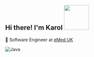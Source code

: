 ## Hi there! I'm Karol <img src="https://github.com/user-attachments/assets/7b5da7e1-d60a-4eaa-9278-14542ce8b214" width="80">

🔭 Software Engineer at [eMed UK](https://www.emed.com/uk)

![Java](https://img.shields.io/badge/java-%23ED8B00.svg?style=for-the-badge&logo=openjdk&logoColor=white)
<!--
**anakromeiro/anakromeiro** is a ✨ _special_ ✨ repository because its `README.md` (this file) appears on your GitHub profile.

Here are some ideas to get you started:



- 🌱 I’m currently learning ...
- 👯 I’m looking to collaborate on ...
- 🤔 I’m looking for help with ...
- 💬 Ask me about ...
- 📫 How to reach me: ...
- 😄 Pronouns: ...
- ⚡ Fun fact: ...
-->
